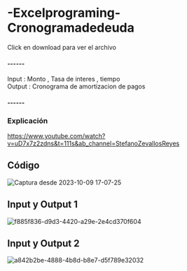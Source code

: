 
# -Excelprograming-Cronogramadedeuda
Click en download para ver el archivo
#### ------
Input : Monto , Tasa de interes , tiempo </br>
Output : Cronograma de amortizacion de pagos 
#### ------

### Explicación
https://www.youtube.com/watch?v=uD7x7z2zdns&t=111s&ab_channel=StefanoZevallosReyes
## Código 
![Captura desde 2023-10-09 17-07-25](https://github.com/StefanoZevallos/Excel_VBA/assets/107054283/b70f023f-5a47-48a7-ae3b-adc7bba5fdf1)
## Input y Output 1
![f885f836-d9d3-4420-a29e-2e4cd370f604](https://github.com/StefanoZevallos/Excel_VBA/assets/107054283/617c5556-aaf7-44b1-8135-ec7595b409db)
## Input y Output 2
![a842b2be-4888-4b8d-b8e7-d5f789e32032](https://github.com/StefanoZevallos/Excel_VBA/assets/107054283/87294887-8c3f-4459-9186-d79495b19d84)

